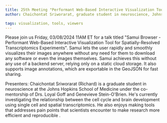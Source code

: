 ```yaml
---
title: 25th Meeting "Performant Web-Based Interactive Visualization Tool for Spatially-Resolved Transcriptomics Experiments"
author: Chaichontat Sriworarat, graduate student in neuroscience, Johns Hopkins School of Medicine

tags: visualization, tools, viewers
---
```


Please join us Friday, 03/08/2024 11AM ET for a talk titled "Samui Browser - Performant Web-Based Interactive Visualization Tool for Spatially-Resolved Transcriptomics Experiments". 
Samui lets the user rapidly and smoothly visualizes their images anywhere without any need for them to download any software or even the images themselves. Samui achieves this without any use of a backend server, relying only on a static cloud storage. It also supports image annotations, which are exportable in the GeoJSON for fast sharing.

Presenters: Chaichontat Sriworarat (Richard) is a graduate student in neuroscience at the Johns Hopkins School of Medicine under the co-mentorship of Drs. Loyal Goff and Genevieve Stein-O'Brien. He's currently investigating the relationship between the cell cycle and brain development using single cell and spatial transcriptomics. He also enjoys making tools that addresses pain points that scientists encounter to make research more efficient and reproducible .
